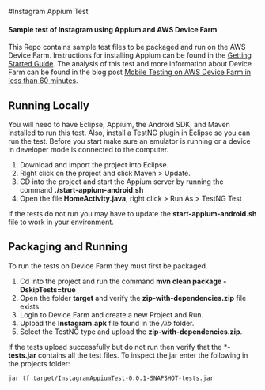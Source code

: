 #Instagram Appium Test
#### Sample test of Instagram using Appium and AWS Device Farm

This Repo contains sample test files to be packaged and run on the AWS Device Farm. Instructions for installing Appium can be found in the [Getting Started Guide](http://appium.io/slate/en/tutorial/android.html?java#getting-started-with-appium). The analysis of this test and more information about Device Farm can be found in the blog post  [Mobile Testing on AWS Device Farm in less than 60 minutes](http://Loadstorm.com/someblogpost).

## Running Locally

You will need to have Eclipse, Appium, the Android SDK, and Maven installed to run this test. Also, install a TestNG plugin in Eclipse so you can run the test. Before you start make sure an emulator is running or a device in developer mode is connected to the computer. 

1.  Download and import the project into Eclipse.
2.  Right click on the project and click Maven > Update.
3.  CD into the project and start the Appium server by running the command **./start-appium-android.sh**
4.  Open the file **HomeActivity.java**, right click > Run As > TestNG Test

If the tests do not run you may have to update the **start-appium-android.sh** file to work in your environment.

## Packaging and Running

To run the tests on Device Farm they must first be packaged.

1.  Cd into the project and run the command **mvn clean package -DskipTests=true**
2.  Open the folder **target** and verify the **zip-with-dependencies.zip** file exists.
3.  Login to Device Farm and create a new Project and Run.
4.  Upload the **Instagram.apk** file found in the */lib* folder.
5.  Select the TestNG type and upload the **zip-with-dependencies.zip**.

If the tests upload successfully but do not run then verify that the ***-tests.jar**	 contains all the test files. To inspect the jar enter the following in the projects folder:

    jar tf target/InstagramAppiumTest-0.0.1-SNAPSHOT-tests.jar 
    

